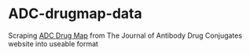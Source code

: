 # ADC-drugmap-data
Scraping [ADC Drug Map](https://www.adcreview.com/adc-drugmap/) from The Journal of Antibody Drug Conjugates website into useable format
